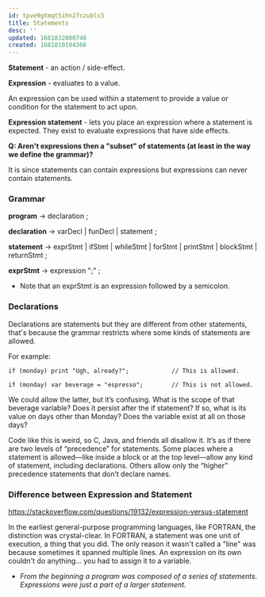```yaml
---
id: tpve9gtmqt5ihn27czubls5
title: Statements
desc: ''
updated: 1681832080748
created: 1681810104366
---
```


**Statement** - an action / side-effect.

**Expression** - evaluates to a value.

An expression can be used within a statement to provide a value or condition for the statement to act upon.

**Expression statement** - lets you place an expression where a statement is expected. They exist to evaluate expressions that have side effects.

**Q: Aren't expressions then a "subset" of statements (at least in the way we define the grammar)?**

It is since statements can contain expressions but expressions can never contain statements.

### Grammar

**program** -> declaration ;

**declaration** -> varDecl | funDecl | statement ;

**statement** -> exprStmt | ifStmt | whileStmt | forStmt | printStmt | blockStmt | returnStmt ;

**exprStmt** -> expression ";" ;

- Note that an exprStmt is an expression followed by a semicolon.

### Declarations

Declarations are statements but they are different from other statements, that's because the grammar restricts where some kinds of statements are allowed.

For example:

```
if (monday) print "Ugh, already?";            // This is allowed.

if (monday) var beverage = "espresso";        // This is not allowed.
```

We could allow the latter, but it’s confusing. What is the scope of that beverage variable? Does it persist after the if statement? If so, what is its value on days other than Monday? Does the variable exist at all on those days?

Code like this is weird, so C, Java, and friends all disallow it. It’s as if there are two levels of “precedence” for statements. Some places where a statement is allowed—like inside a block or at the top level—allow any kind of statement, including declarations. Others allow only the “higher” precedence statements that don’t declare names.

### Difference between Expression and Statement

https://stackoverflow.com/questions/19132/expression-versus-statement

In the earliest general-purpose programming languages, like FORTRAN, the distinction was crystal-clear. In FORTRAN, a statement was one unit of execution, a thing that you did. The only reason it wasn't called a "line" was because sometimes it spanned multiple lines. An expression on its own couldn't do anything... you had to assign it to a variable.

- _From the beginning a program was composed of a series of statements. Expressions were just a part of a larger statement._
